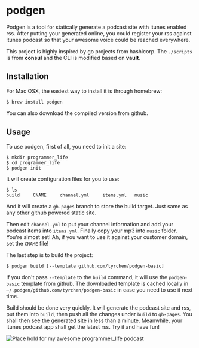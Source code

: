 # podgen

Podgen is a tool for statically generate a podcast site with itunes enabled rss. After putting your generated online, you could register your rss against itunes podcast so that your awesome voice could be reached everywhere.

This project is highly inspired by go projects from hashicorp. The ``./scripts`` is from **consul** and the CLI is modified based on **vault**.

## Installation

For Mac OSX, the easiest way to install it is through homebrew:

```
$ brew install podgen
```

You can also download the compiled version from github.

## Usage

To use podgen, first of all, you need to init a site:

```
$ mkdir programmer_life
$ cd programmer_life
$ podgen init
```

It will create configuration files for you to use:

```
$ ls
build     CNAME     channel.yml     items.yml   music
```

And it will create a ``gh-pages`` branch to store the build target. Just same as any other github powered static site.

Then edit ``channel.yml`` to put your channel information and add your podcast items into ``items.yml``. Finally copy your mp3 into ``music`` folder. You're almost set! Ah, if you want to use it against your customer domain, set the ``CNAME`` file!

The last step is to build the project:

```
$ podgen build [--template github.com/tyrchen/podgen-basic]
```

If you don't pass ``--template`` to the ``build`` command, it will use the ``podgen-basic`` template from github. The downloaded template is cached locally in ``~/.podgen/github.com/tyrchen/podgen-basic`` in case you need to use it next time.

Build should be done very quickly. It will generate the podcast site and rss, put them into ``build``, then push all the changes under ``build`` to ``gh-pages``. You shall then see the generated site in less than a minute. Meanwhile, your itunes podcast app shall get the latest rss. Try it and have fun!

![Place hold for my awesome programmer_life podcast](http://placehold.it/600x400)
